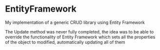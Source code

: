 # EntityFramework
My implementation of a generic CRUD library using Entity Framework

The Update method was never fully completed, the idea was to be able to override the functionality of Entity Framework which sets all the properties of the object to modified, automatically updating all of them
